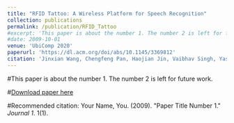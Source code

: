 ```yaml
---
title: "RFID Tattoo: A Wireless Platform for Speech Recognition"
collection: publications
permalink: /publication/RFID_Tattoo
#excerpt: 'This paper is about the number 1. The number 2 is left for future work.'
#date: 2009-10-01
venue: 'UbiComp 2020'
paperurl: 'https://dl.acm.org/doi/abs/10.1145/3369812'
citation: 'Jinxian Wang, Chengfeng Pan, Haojian Jin, Vaibhav Singh, Yash Jain, Jason I Jong, Carmel Majidi, Swarun Kumar. (2020). &quot;RFID Tattoo: A Wireless Platform for Speech Recognition.&quot; <i>UbiComp 2020</i>. 1(1).'
---
```

#This paper is about the number 1. The number 2 is left for future work.

#[Download paper here](http://academicpages.github.io/files/paper1.pdf)

#Recommended citation: Your Name, You. (2009). "Paper Title Number 1." <i>Journal 1</i>. 1(1).
